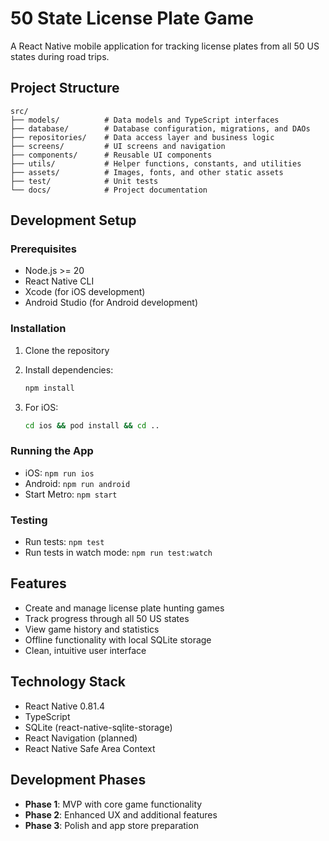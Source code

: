 # 50 State License Plate Game

A React Native mobile application for tracking license plates from all 50 US states during road trips.

## Project Structure

```
src/
├── models/          # Data models and TypeScript interfaces
├── database/        # Database configuration, migrations, and DAOs
├── repositories/    # Data access layer and business logic
├── screens/         # UI screens and navigation
├── components/      # Reusable UI components
├── utils/           # Helper functions, constants, and utilities
├── assets/          # Images, fonts, and other static assets
├── test/            # Unit tests
└── docs/            # Project documentation
```

## Development Setup

### Prerequisites

- Node.js >= 20
- React Native CLI
- Xcode (for iOS development)
- Android Studio (for Android development)

### Installation

1. Clone the repository
2. Install dependencies:

   ```bash
   npm install
   ```

3. For iOS:
   ```bash
   cd ios && pod install && cd ..
   ```

### Running the App

- iOS: `npm run ios`
- Android: `npm run android`
- Start Metro: `npm start`

### Testing

- Run tests: `npm test`
- Run tests in watch mode: `npm run test:watch`

## Features

- Create and manage license plate hunting games
- Track progress through all 50 US states
- View game history and statistics
- Offline functionality with local SQLite storage
- Clean, intuitive user interface

## Technology Stack

- React Native 0.81.4
- TypeScript
- SQLite (react-native-sqlite-storage)
- React Navigation (planned)
- React Native Safe Area Context

## Development Phases

- **Phase 1**: MVP with core game functionality
- **Phase 2**: Enhanced UX and additional features
- **Phase 3**: Polish and app store preparation
